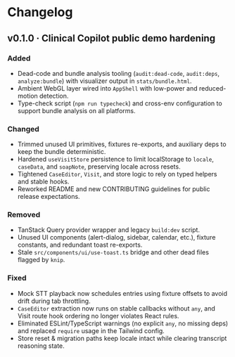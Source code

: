 # Changelog

## v0.1.0 · Clinical Copilot public demo hardening

### Added
- Dead-code and bundle analysis tooling (`audit:dead-code`, `audit:deps`, `analyze:bundle`) with visualizer output in `stats/bundle.html`.
- Ambient WebGL layer wired into `AppShell` with low-power and reduced-motion detection.
- Type-check script (`npm run typecheck`) and cross-env configuration to support bundle analysis on all platforms.

### Changed
- Trimmed unused UI primitives, fixtures re-exports, and auxiliary deps to keep the bundle deterministic.
- Hardened `useVisitStore` persistence to limit localStorage to `locale`, `caseData`, and `soapNote`, preserving locale across resets.
- Tightened `CaseEditor`, `Visit`, and store logic to rely on typed helpers and stable hooks.
- Reworked README and new CONTRIBUTING guidelines for public release expectations.

### Removed
- TanStack Query provider wrapper and legacy `build:dev` script.
- Unused UI components (alert-dialog, sidebar, calendar, etc.), fixture constants, and redundant toast re-exports.
- Stale `src/components/ui/use-toast.ts` bridge and other dead files flagged by `knip`.

### Fixed
- Mock STT playback now schedules entries using fixture offsets to avoid drift during tab throttling.
- `CaseEditor` extraction now runs on stable callbacks without `any`, and Visit route hook ordering no longer violates React rules.
- Eliminated ESLint/TypeScript warnings (no explicit `any`, no missing deps) and replaced `require` usage in the Tailwind config.
- Store reset & migration paths keep locale intact while clearing transcript reasoning state.
